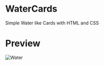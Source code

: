 # WaterCards
Simple Water like Cards with HTML and CSS

# Preview
![Water](https://user-images.githubusercontent.com/41923209/202657878-84c9dc91-cb5b-4d15-bb53-01349847d318.png)
